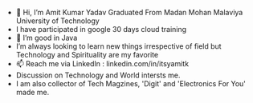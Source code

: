 - 👋 Hi, I’m Amit Kumar Yadav Graduated From Madan Mohan Malaviya University of Technology
-  I have participated in google 30 days cloud training
- 🌱 I’m good in Java 
-  I’m always looking to learn new things irrespective of field but Technology and Spirituality are my favorite
- 📫 Reach me via LinkedIn : linkedin.com/in/itsyamitk 
-  Discussion on Technology and World intersts me.
-  I am also collector of Tech Magzines, 'Digit' and 'Electronics For You' made me.

<!---
TheRealist16/TheRealist16 is a ✨ special ✨ repository because its `README.md` (this file) appears on your GitHub profile.
You can click the Preview link to take a look at your changes.
--->
